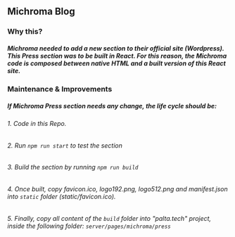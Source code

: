 ## Michroma Blog
### Why this?
##### Michroma needed to add a new section to their official site (Wordpress). This Press section was to be built in React. For this reason, the Michroma code is composed between native HTML and a built version of this React site.

### Maintenance & Improvements
##### If Michroma Press section needs any change, the life cycle should be:
###### 1. Code in this Repo.
###### 2. Run ```npm run start``` to test the section
###### 3. Build the section by running ```npm run build```
###### 4. Once built, copy favicon.ico, logo192.png, logo512.png and manifest.json into `static` folder (static/favicon.ico).
###### 5. Finally, copy all content of the `build` folder into "palta.tech" project, inside the following folder: `server/pages/michroma/press`
